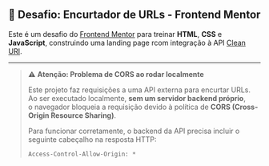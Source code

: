 ## 🚀 Desafio: Encurtador de URLs - Frontend Mentor


Este é um desafio do [Frontend Mentor](https://www.frontendmentor.io) para treinar **HTML**, **CSS** e **JavaScript**, construindo uma landing page rcom integração à API [Clean URI](https://cleanuri.com/docs).

---
> ⚠️ **Atenção: Problema de CORS ao rodar localmente**
>
> Este projeto faz requisições a uma API externa para encurtar URLs.  
> Ao ser executado localmente, **sem um servidor backend próprio**,  
> o navegador bloqueia a requisição devido à política de **CORS (Cross-Origin Resource Sharing)**.
>
> Para funcionar corretamente, o backend da API precisa incluir o seguinte cabeçalho na resposta HTTP:
>
> ```
> Access-Control-Allow-Origin: *
> ```


